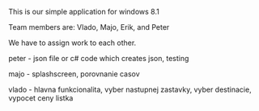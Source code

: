 This is our simple application for windows 8.1

Team members are: Vlado, Majo, Erik, and Peter

We have to assign work to each other.

peter - json file or c# code which creates json, testing

majo - splashscreen, porovnanie casov

vlado - hlavna funkcionalita, vyber nastupnej zastavky, vyber destinacie, vypocet ceny listka


